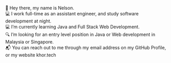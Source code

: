 :wave: Hey there, my name is Nelson.  
:computer: I work full-time as an assistant engineer, and study software development at night.  
:computer: I’m currently learning Java and Full Stack Web Development.  
:mag: I’m looking for an entry level position in Java or Web development in Malaysia or Singapore.  
:mailbox_with_mail: You can reach out to me through my email address on my GitHub Profile, or my website khor.tech

<!---
NelsonKhor/NelsonKhor is a ✨ special ✨ repository because its `README.md` (this file) appears on your GitHub profile.
You can click the Preview link to take a look at your changes.
--->
